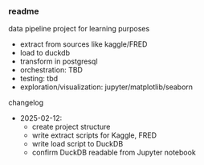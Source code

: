 ### readme

data pipeline project for learning purposes

- extract from sources like kaggle/FRED
- load to duckdb
- transform in postgresql
- orchestration: TBD
- testing: tbd
- exploration/visualization: jupyter/matplotlib/seaborn

changelog
- 2025-02-12:
    - create project structure
    - write extract scripts for Kaggle, FRED
    - write load script to DuckDB
    - confirm DuckDB readable from Jupyter notebook